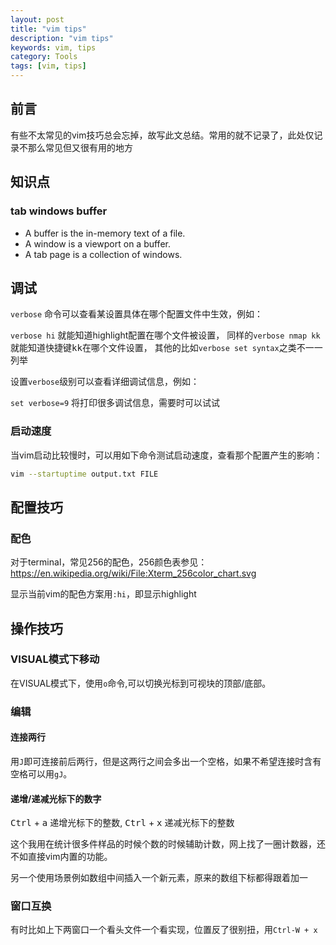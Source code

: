 ```yaml
---
layout: post
title: "vim tips"
description: "vim tips"
keywords: vim, tips
category: Tools
tags: [vim, tips]
---
```


## 前言
有些不太常见的vim技巧总会忘掉，故写此文总结。常用的就不记录了，此处仅记录不那么常见但又很有用的地方

## 知识点

### tab windows buffer

* A buffer is the in-memory text of a file.
* A window is a viewport on a buffer.
* A tab page is a collection of windows.

## 调试

`verbose` 命令可以查看某设置具体在哪个配置文件中生效，例如：

`verbose hi` 就能知道highlight配置在哪个文件被设置，
同样的`verbose nmap kk` 就能知道快捷键<kbd>k</kbd><kbd>k</kbd>在哪个文件设置，
其他的比如`verbose set syntax`之类不一一列举

设置`verbose`级别可以查看详细调试信息，例如：

`set verbose=9` 将打印很多调试信息，需要时可以试试

### 启动速度

当vim启动比较慢时，可以用如下命令测试启动速度，查看那个配置产生的影响：

```sh
vim --startuptime output.txt FILE
```

## 配置技巧

### 配色
对于terminal，常见256的配色，256颜色表参见：<https://en.wikipedia.org/wiki/File:Xterm_256color_chart.svg>

显示当前vim的配色方案用`:hi`，即显示highlight


## 操作技巧

### VISUAL模式下移动
在VISUAL模式下，使用`o`命令,可以切换光标到可视块的顶部/底部。

### 编辑

#### 连接两行
用`J`即可连接前后两行，但是这两行之间会多出一个空格，如果不希望连接时含有空格可以用`gJ`。

#### 递增/递减光标下的数字

<kbd>Ctrl</kbd> + <kbd>a</kbd> 递增光标下的整数,
<kbd>Ctrl</kbd> + <kbd>x</kbd> 递减光标下的整数

这个我用在统计很多件样品的时候个数的时候辅助计数，网上找了一圈计数器，还不如直接vim内置的功能。

另一个使用场景例如数组中间插入一个新元素，原来的数组下标都得跟着加一

### 窗口互换
有时比如上下两窗口一个看头文件一个看实现，位置反了很别扭，用`Ctrl-W + x`

